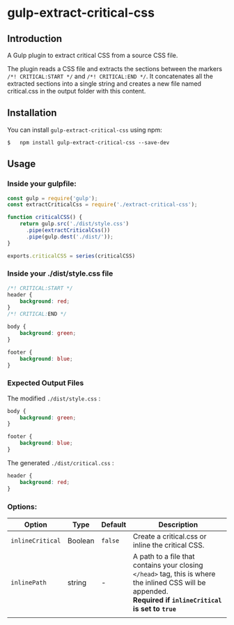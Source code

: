 # gulp-extract-critical-css

## **Introduction**
A Gulp plugin to extract critical CSS from a source CSS file.

The plugin reads a CSS file and extracts the sections between the markers `/*! CRITICAL:START */` and `/*! CRITICAL:END */`. It concatenates all the extracted sections into a single string and creates a new file named critical.css in the output folder with this content.

## **Installation**
You can install `gulp-extract-critical-css` using npm:
```
$   npm install gulp-extract-critical-css --save-dev
``` 

## **Usage**

### **Inside your gulpfile:**
```JavaScript
const gulp = require('gulp');
const extractCriticalCss = require('./extract-critical-css');

function criticalCSS() {
    return gulp.src('./dist/style.css')
      .pipe(extractCriticalCss())
      .pipe(gulp.dest('./dist/'));
}

exports.criticalCSS = series(criticalCSS)
```

### **Inside your ./dist/style.css file**
```CSS
/*! CRITICAL:START */
header {
    background: red;
}
/*! CRITICAL:END */

body {
    background: green;
}

footer {
    background: blue;
}
```


### **Expected Output Files**
The modified `./dist/style.css` :
```CSS
body {
    background: green;
}

footer {
    background: blue;
}
```

The generated `./dist/critical.css` :
```CSS
header {
    background: red;
}
```

### **Options:**
| Option | Type | Default | Description |
| --- | --- | --- | --- |
| `inlineCritical` | Boolean | `false` | Create a critical.css or inline the critical CSS. |
| `inlinePath` | string | - | A path to a file that contains your closing `</head>` tag, this is where the inlined CSS will be appended. <br /> **Required if `inlineCritical` is set to `true`** |
| | | | |